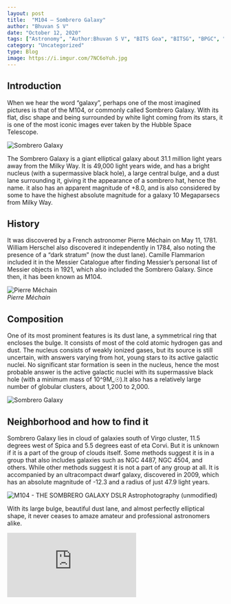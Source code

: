 ```yaml
---
layout: post
title:  "M104 – Sombrero Galaxy"
author: "Bhuvan S V"
date: "October 12, 2020"
tags: ["Astronomy", "Author:Bhuvan S V", "BITS Goa", "BITSG", "BPGC", "Celestia", "Galaxies", "galaxy", "Messier Objects", "Messier series", "Observations", "SEDS Celestia", "Skywatching", "Sombrero Galaxy"]
category: "Uncategorized"
type: Blog
image: https://i.imgur.com/7NC6oYuh.jpg
---
```


## Introduction

When we hear the word “galaxy”, perhaps one of the most imagined pictures is that of the M104, or commonly called Sombrero Galaxy. With its flat, disc shape and being surrounded by white light coming from its stars, it is one of the most iconic images ever taken by the Hubble Space Telescope.

![Sombrero Galaxy](https://i.imgur.com/zSxgRN2h.png)

The Sombrero Galaxy is a giant elliptical galaxy about 31.1 million light years away from the Milky Way. It is 49,000 light years wide, and has a bright nucleus (with a supermassive black hole), a large central bulge, and a dust lane surrounding it, giving it the appearance of a sombrero hat, hence the name. it also has an apparent magnitude of +8.0, and is also considered by some to have the highest absolute magnitude for a galaxy 10 Megaparsecs from Milky Way.

## History

It was discovered by a French astronomer Pierre Méchain on May 11, 1781. William Herschel also discovered it independently in 1784, also noting the presence of a “dark stratum” (now the dust lane). Camille Flammarion included it in the Messier Catalogue after finding Messier’s personal list of Messier objects in 1921, which also included the Sombrero Galaxy. Since then, it has been known as M104.

![Pierre Méchain](https://i.imgur.com/ywDC6MKl.png)
\
*Pierre Méchain*

## Composition

One of its most prominent features is its dust lane, a symmetrical ring that encloses the bulge. It consists of most of the cold atomic hydrogen gas and dust. The nucleus consists of weakly ionized gases, but its source is still uncertain, with answers varying from hot, young stars to its active galactic nuclei. No significant star formation is seen in the nucleus, hence the most probable answer is the active galactic nuclei with its supermassive black hole (with a minimum mass of 10^9M_☉).It also has a relatively large number of globular clusters, about 1,200 to 2,000.

![Sombrero Galaxy](https://i.imgur.com/FtBHW9xh.png)

## Neighborhood and how to find it

Sombrero Galaxy lies in cloud of galaxies south of Virgo cluster, 11.5 degrees west of Spica and 5.5 degrees east of eta Corvi. But it is unknown if it is a part of the group of clouds itself. Some methods suggest it is in a group that also includes galaxies such as NGC 4487, NGC 4504, and others. While other methods suggest it is not a part of any group at all. It is accompanied by an ultracompact dwarf galaxy, discovered in 2009, which has an absolute magnitude of -12.3 and a radius of just 47.9 light years.

![M104 - THE SOMBRERO GALAXY DSLR Astrophotography (unmodified)](https://i.imgur.com/KIRLC8Ph.png)

With its large bulge, beautiful dust lane, and almost perfectly elliptical shape, it never ceases to amaze amateur and professional astronomers alike.

<div class="video-container">
<iframe src="https://www.youtube.com/embed/I4NyGLHy2Rk" title="YouTube video player" frameborder="0" allow="accelerometer; autoplay; clipboard-write; encrypted-media; gyroscope; picture-in-picture" allowfullscreen></iframe>
</div>
